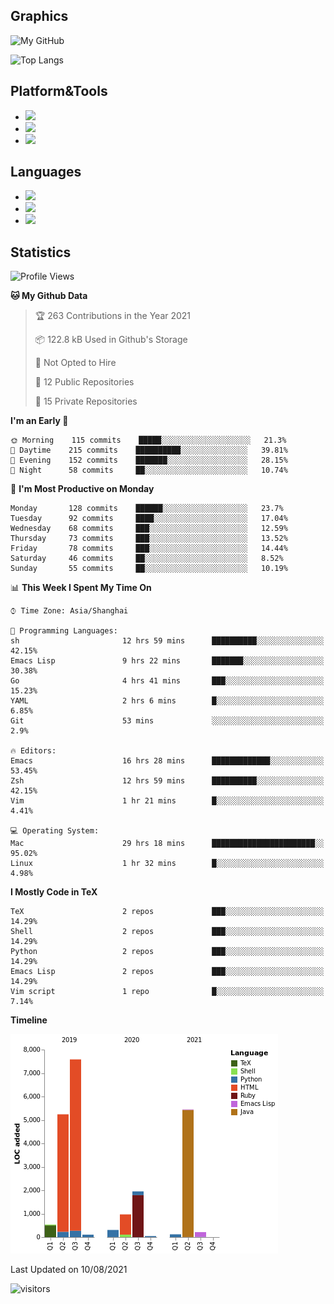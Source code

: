 ## Graphics

![My GitHub](https://github-readme-stats.vercel.app/api?username=SteamedFish&count_private=true&show_icons=true&theme=buefy&include_all_commits=false)

![Top Langs](https://github-readme-stats.vercel.app/api/top-langs/?username=SteamedFish&theme=buefy&hide=ruby&count_private=true&show_icons=true&layout=compact)

## Platform&Tools

* [![](https://img.shields.io/badge/ArchLinux--purple?style=flat-square&logo=ArchLinux)](https://www.archlinux.org/)
* [![](https://img.shields.io/badge/Gentoo-testing-purple?style=flat-square&logo=Gentoo)](https://www.gentoo.org/)
* [![](https://img.shields.io/badge/Doom%20Emacs-28-blue?style=flat-square&logo=Gnu%20emacs&logoColor=white)](https://www.gnu.org/software/emacs/)

## Languages

* [![](https://img.shields.io/badge/-Python-3776AB?style=flat-square&logo=python&logoColor=white)](https://www.python.org/)
* [![](https://img.shields.io/badge/-Bash-00ADD8?style=flat-square&logo=Gnu-bash&logoColor=white)](https://www.gnu.org/software/bash/)
* [![](https://img.shields.io/badge/-Go-00ADD8?style=flat-square&logo=go&logoColor=white)](https://golang.org/)

## Statistics

<!--START_SECTION:waka-->
![Profile Views](http://img.shields.io/badge/Profile%20Views-9-blue)

**🐱 My Github Data** 

> 🏆 263 Contributions in the Year 2021
 > 
> 📦 122.8 kB Used in Github's Storage 
 > 
> 🚫 Not Opted to Hire
 > 
> 📜 12 Public Repositories 
 > 
> 🔑 15 Private Repositories  
 > 
**I'm an Early 🐤** 

```text
🌞 Morning    115 commits    █████░░░░░░░░░░░░░░░░░░░░   21.3% 
🌆 Daytime    215 commits    ██████████░░░░░░░░░░░░░░░   39.81% 
🌃 Evening    152 commits    ███████░░░░░░░░░░░░░░░░░░   28.15% 
🌙 Night      58 commits     ██░░░░░░░░░░░░░░░░░░░░░░░   10.74%

```
📅 **I'm Most Productive on Monday** 

```text
Monday       128 commits    ██████░░░░░░░░░░░░░░░░░░░   23.7% 
Tuesday      92 commits     ████░░░░░░░░░░░░░░░░░░░░░   17.04% 
Wednesday    68 commits     ███░░░░░░░░░░░░░░░░░░░░░░   12.59% 
Thursday     73 commits     ███░░░░░░░░░░░░░░░░░░░░░░   13.52% 
Friday       78 commits     ███░░░░░░░░░░░░░░░░░░░░░░   14.44% 
Saturday     46 commits     ██░░░░░░░░░░░░░░░░░░░░░░░   8.52% 
Sunday       55 commits     ██░░░░░░░░░░░░░░░░░░░░░░░   10.19%

```


📊 **This Week I Spent My Time On** 

```text
⌚︎ Time Zone: Asia/Shanghai

💬 Programming Languages: 
sh                       12 hrs 59 mins      ██████████░░░░░░░░░░░░░░░   42.15% 
Emacs Lisp               9 hrs 22 mins       ███████░░░░░░░░░░░░░░░░░░   30.38% 
Go                       4 hrs 41 mins       ███░░░░░░░░░░░░░░░░░░░░░░   15.23% 
YAML                     2 hrs 6 mins        █░░░░░░░░░░░░░░░░░░░░░░░░   6.85% 
Git                      53 mins             ░░░░░░░░░░░░░░░░░░░░░░░░░   2.9%

🔥 Editors: 
Emacs                    16 hrs 28 mins      █████████████░░░░░░░░░░░░   53.45% 
Zsh                      12 hrs 59 mins      ██████████░░░░░░░░░░░░░░░   42.15% 
Vim                      1 hr 21 mins        █░░░░░░░░░░░░░░░░░░░░░░░░   4.41%

💻 Operating System: 
Mac                      29 hrs 18 mins      ███████████████████████░░   95.02% 
Linux                    1 hr 32 mins        █░░░░░░░░░░░░░░░░░░░░░░░░   4.98%

```

**I Mostly Code in TeX** 

```text
TeX                      2 repos             ███░░░░░░░░░░░░░░░░░░░░░░   14.29% 
Shell                    2 repos             ███░░░░░░░░░░░░░░░░░░░░░░   14.29% 
Python                   2 repos             ███░░░░░░░░░░░░░░░░░░░░░░   14.29% 
Emacs Lisp               2 repos             ███░░░░░░░░░░░░░░░░░░░░░░   14.29% 
Vim script               1 repo              █░░░░░░░░░░░░░░░░░░░░░░░░   7.14%

```


**Timeline**

![Chart not found](https://raw.githubusercontent.com/SteamedFish/SteamedFish/master/charts/bar_graph.png) 


 Last Updated on 10/08/2021
<!--END_SECTION:waka-->

![visitors](https://visitor-badge.laobi.icu/badge?page_id=SteamedFish.SteamedFish)
